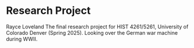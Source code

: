 # Research Project
Rayce Loveland
The final research project for HIST 4261/5261, University of Colorado Denver (Spring 2025). 
Looking over the German war machine during WWII.
